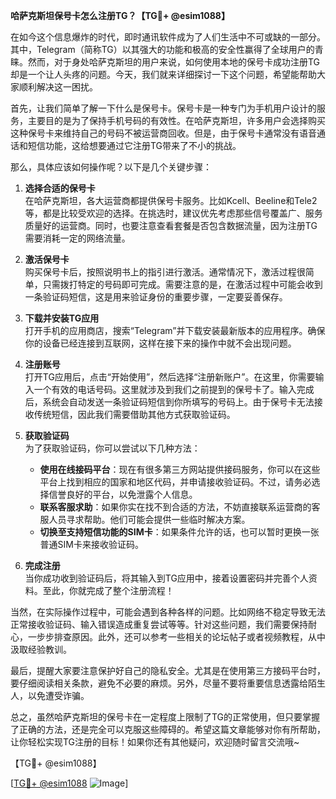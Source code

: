 **哈萨克斯坦保号卡怎么注册TG？【TG💪+ @esim1088】**

在如今这个信息爆炸的时代，即时通讯软件成为了人们生活中不可或缺的一部分。其中，Telegram（简称TG）以其强大的功能和极高的安全性赢得了全球用户的青睐。然而，对于身处哈萨克斯坦的用户来说，如何使用本地的保号卡成功注册TG却是一个让人头疼的问题。今天，我们就来详细探讨一下这个问题，希望能帮助大家顺利解决这一困扰。

首先，让我们简单了解一下什么是保号卡。保号卡是一种专门为手机用户设计的服务，主要目的是为了保持手机号码的有效性。在哈萨克斯坦，许多用户会选择购买这种保号卡来维持自己的号码不被运营商回收。但是，由于保号卡通常没有语音通话和短信功能，这给想要通过它注册TG带来了不小的挑战。

那么，具体应该如何操作呢？以下是几个关键步骤：

1. **选择合适的保号卡**  
   在哈萨克斯坦，各大运营商都提供保号卡服务。比如Kcell、Beeline和Tele2等，都是比较受欢迎的选择。在挑选时，建议优先考虑那些信号覆盖广、服务质量好的运营商。同时，也要注意查看套餐是否包含数据流量，因为注册TG需要消耗一定的网络流量。

2. **激活保号卡**  
   购买保号卡后，按照说明书上的指引进行激活。通常情况下，激活过程很简单，只需拨打特定的号码即可完成。需要注意的是，在激活过程中可能会收到一条验证码短信，这是用来验证身份的重要步骤，一定要妥善保存。

3. **下载并安装TG应用**  
   打开手机的应用商店，搜索“Telegram”并下载安装最新版本的应用程序。确保你的设备已经连接到互联网，这样在接下来的操作中就不会出现问题。

4. **注册账号**  
   打开TG应用后，点击“开始使用”，然后选择“注册新账户”。在这里，你需要输入一个有效的电话号码。这里就涉及到我们之前提到的保号卡了。输入完成后，系统会自动发送一条验证码短信到你所填写的号码上。由于保号卡无法接收传统短信，因此我们需要借助其他方式获取验证码。

5. **获取验证码**  
   为了获取验证码，你可以尝试以下几种方法：
   - **使用在线接码平台**：现在有很多第三方网站提供接码服务，你可以在这些平台上找到相应的国家和地区代码，并申请接收验证码。不过，请务必选择信誉良好的平台，以免泄露个人信息。
   - **联系客服求助**：如果你实在找不到合适的方法，不妨直接联系运营商的客服人员寻求帮助。他们可能会提供一些临时解决方案。
   - **切换至支持短信功能的SIM卡**：如果条件允许的话，也可以暂时更换一张普通SIM卡来接收验证码。

6. **完成注册**  
   当你成功收到验证码后，将其输入到TG应用中，接着设置密码并完善个人资料。至此，你就完成了整个注册流程！

当然，在实际操作过程中，可能会遇到各种各样的问题。比如网络不稳定导致无法正常接收验证码、输入错误造成重复尝试等等。针对这些问题，我们需要保持耐心，一步步排查原因。此外，还可以参考一些相关的论坛帖子或者视频教程，从中汲取经验教训。

最后，提醒大家要注意保护好自己的隐私安全。尤其是在使用第三方接码平台时，要仔细阅读相关条款，避免不必要的麻烦。另外，尽量不要将重要信息透露给陌生人，以免遭受诈骗。

总之，虽然哈萨克斯坦的保号卡在一定程度上限制了TG的正常使用，但只要掌握了正确的方法，还是完全可以克服这些障碍的。希望这篇文章能够对你有所帮助，让你轻松实现TG注册的目标！如果你还有其他疑问，欢迎随时留言交流哦~

【TG💪+ @esim1088】  

[[TG💪+ @esim1088](https://t.me/s/esim1088) ![Image](https://i.postimg.cc/4NQfJmqS/Snipaste-2025-05-13-00-14-12.png)]